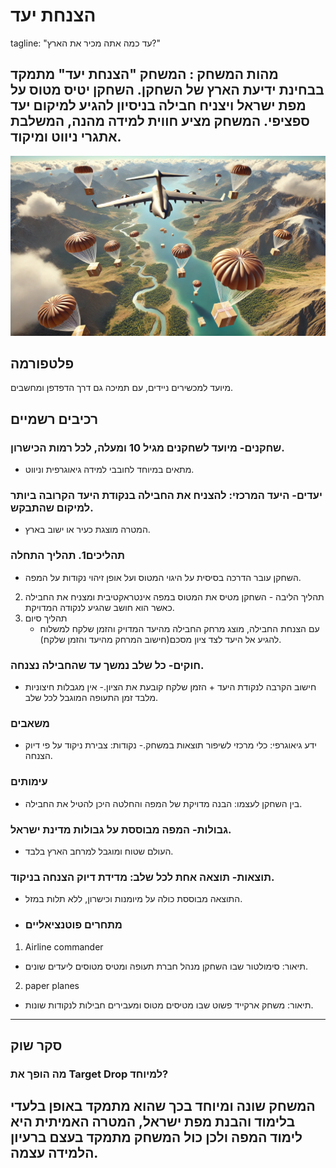 # הצנחת יעד
tagline: "עד כמה אתה מכיר את הארץ?"
## מהות המשחק : המשחק "הצנחת יעד" מתמקד בבחינת ידיעת הארץ של השחקן. השחקן יטיס מטוס על מפת ישראל ויצניח חבילה בניסיון להגיע למיקום יעד ספציפי. המשחק מציע חווית למידה מהנה, המשלבת אתגרי ניווט ומיקוד.
![Alt text](drop_plane.webp)
## פלטפורמה
מיועד למכשירים ניידים, עם תמיכה גם דרך הדפדפן ומחשבים.
## רכיבים רשמיים
### שחקנים- מיועד לשחקנים מגיל 10 ומעלה, לכל רמות הכישרון.
- מתאים במיוחד לחובבי למידה גיאוגרפית וניווט.
### יעדים- היעד המרכזי: להצניח את החבילה בנקודת היעד הקרובה ביותר למיקום שהתבקש.
- המטרה מוצגת כעיר או ישוב בארץ.
### תהליכים1. תהליך התחלה  
   - השחקן עובר הדרכה בסיסית על היגוי המטוס ועל אופן זיהוי נקודות על המפה.
2. תהליך הליבה     - השחקן מטיס את המטוס במפה אינטראקטיבית ומצניח את החבילה כאשר הוא חושב שהגיע לנקודה המדויקת.
3. תהליך סיום  
   - עם הצנחת החבילה, מוצג מרחק החבילה מהיעד המדויק והזמן שלקח למשלוח להגיע אל היעד לצד ציון מסכם(חישוב המרחק מהיעד והזמן שלקח).
### חוקים- כל שלב נמשך עד שהחבילה נצנחה.
- חישוב הקרבה לנקודת היעד + הזמן שלקח קובעת את הציון.- אין מגבלות חיצוניות מלבד זמן התעופה המוגבל לכל שלב.
### משאבים
- ידע גיאוגרפי: כלי מרכזי לשיפור תוצאות במשחק.- נקודות: צבירת ניקוד על פי דיוק הצנחה.
### עימותים
- בין השחקן לעצמו: הבנה מדויקת של המפה והחלטה היכן להטיל את החבילה.
### גבולות- המפה מבוססת על גבולות מדינת ישראל.
- העולם שטוח ומוגבל למרחב הארץ בלבד.
### תוצאות- תוצאה אחת לכל שלב: מדידת דיוק הצנחה בניקוד.
- התוצאה מבוססת כולה על מיומנות וכישרון, ללא תלות במזל.
- ### מתחרים פוטנציאליים

1. Airline commander
- תיאור: סימולטור שבו השחקן מנהל חברת תעופה ומטיס מטוסים ליעדים שונים.

2. paper planes  
- תיאור: משחק ארקייד פשוט שבו מטיסים מטוס ומעבירים חבילות לנקודות שונות.

---
## סקר שוק
### מה הופך את Target Drop למיוחד?
## המשחק שונה ומיוחד בכך שהוא מתמקד באופן בלעדי בלימוד והבנת מפת ישראל, המטרה האמיתית היא לימוד המפה ולכן כול המשחק מתמקד בעצם ברעיון הלמידה עצמה.
